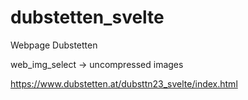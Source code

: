 # dubstetten_svelte
Webpage Dubstetten

web_img_select -> uncompressed images

https://www.dubstetten.at/dubsttn23_svelte/index.html

